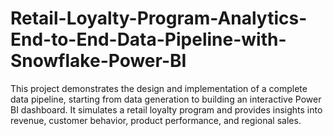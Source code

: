 # Retail-Loyalty-Program-Analytics-End-to-End-Data-Pipeline-with-Snowflake-Power-BI
This project demonstrates the design and implementation of a complete data pipeline, starting from data generation to building an interactive Power BI dashboard. It simulates a retail loyalty program and provides insights into revenue, customer behavior, product performance, and regional sales.
